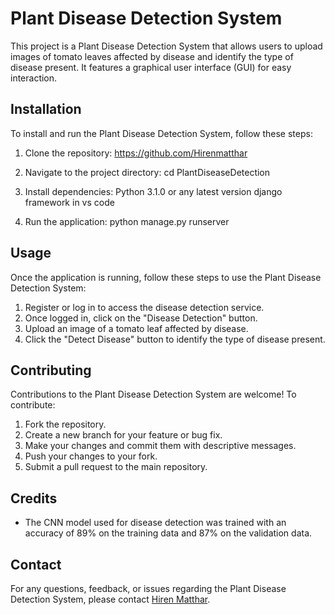 # Plant Disease Detection System

This project is a Plant Disease Detection System that allows users to upload images of tomato leaves affected by disease and identify the type of disease present. It features a graphical user interface (GUI) for easy interaction.

## Installation

To install and run the Plant Disease Detection System, follow these steps:

1. Clone the repository:
https://github.com/Hirenmatthar

2. Navigate to the project directory:
cd PlantDiseaseDetection


3. Install dependencies:
Python 3.1.0 or any latest version
django framework in vs code


4. Run the application:
python manage.py runserver


## Usage

Once the application is running, follow these steps to use the Plant Disease Detection System:

1. Register or log in to access the disease detection service.
2. Once logged in, click on the "Disease Detection" button.
3. Upload an image of a tomato leaf affected by disease.
4. Click the "Detect Disease" button to identify the type of disease present.

## Contributing

Contributions to the Plant Disease Detection System are welcome! To contribute:

1. Fork the repository.
2. Create a new branch for your feature or bug fix.
3. Make your changes and commit them with descriptive messages.
4. Push your changes to your fork.
5. Submit a pull request to the main repository.

## Credits

- The CNN model used for disease detection was trained with an accuracy of 89% on the training data and 87% on the validation data.

## Contact

For any questions, feedback, or issues regarding the Plant Disease Detection System, please contact [Hiren Matthar](mailto:hirebmatthar007@example.com).

